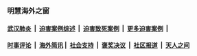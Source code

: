 
### 明慧海外之窗

####  [武汉肺炎](indexes/365.md?t=03211000) &nbsp;|&nbsp;  [迫害案例综述](indexes/328.md?t=03211000) &nbsp;|&nbsp; [迫害致死案例](indexes/277.md?t=03211000)  &nbsp;|&nbsp; [更多迫害案例](indexes/81.md?t=03211000)  &nbsp;|&nbsp; 
####  [时事评论](indexes/19.md?t=03211000) &nbsp;|&nbsp; [海外简讯](indexes/245.md?t=03211000)&nbsp;|&nbsp;  [社会支持](indexes/140.md?t=03211000) &nbsp;|&nbsp; [褒奖决议](indexes/282.md?t=03211000) &nbsp;|&nbsp; [社区报道](indexes/91.md?t=03211000)  &nbsp;|&nbsp; [天人之间](indexes/78.md?t=03211000) 

